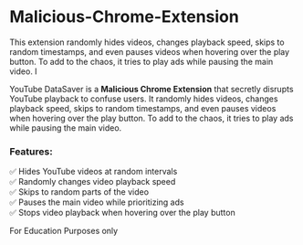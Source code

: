 # Malicious-Chrome-Extension
This extension randomly hides videos, changes playback speed, skips to random timestamps, and even pauses videos when hovering over the play button. To add to the chaos, it tries to play ads while pausing the main video. I

YouTube DataSaver is a **Malicious Chrome Extension** that secretly disrupts YouTube playback to confuse users. It randomly hides videos, changes playback speed, skips to random timestamps, and even pauses videos when hovering over the play button. To add to the chaos, it tries to play ads while pausing the main video. 

### **Features:**  
✅ Hides YouTube videos at random intervals  
✅ Randomly changes video playback speed  
✅ Skips to random parts of the video  
✅ Pauses the main video while prioritizing ads  
✅ Stops video playback when hovering over the play button  

For Education Purposes only
